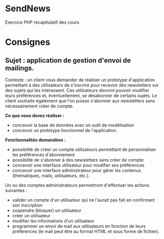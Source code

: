 # SendNews
Exercice PHP récapitulatif des cours

# Consignes
## Sujet : application de gestion d'envoi de mailings.

Contexte : un client vous demander de réaliser un prototype d'application permettant à des utilisateurs de s'inscrire pour recevoir des newsletters sur des sujets qui les intéressent. Ces utilisateurs devront pouvoir modifier leurs préférences et, éventuellement, se désabonner de certains sujets. Le client souhaite également que l'on puisse s'abonner aux newsletters sans nécessairement créer de compte.

**Ce que vous devez réaliser :**
- concevoir la base de données avec un outil de modélisation
- concevoir un prototype fonctionnel de l'application.

**Fonctionnalités demandées :**
- possibilité de créer un compte utilisateurs permettant de personnaliser les préférences d'abonnement
- possibilité de s'abonner à des newsletters sans créer de compte
- concevoir une interface utilisateur pour modifier ses préférences
- concevoir une interface administrateur pour gérer les contenus (thématiques, mails, utilisateurs, etc.).

Un ou des comptes administrateurs permettront d'effectuer les actions suivantes :
- valider un compte d'un utilisateur qui ne l'aurait pas fait en confirmant son inscription
- suspendre (bloquer) un utilisateur
- créer un utilisateur
- modifier les informations d'un utilisateur
- programmer un envoi de mail aux utilisateurs en fonction de leurs préférences (le mail peut être au format HTML et sous forme de fichier).